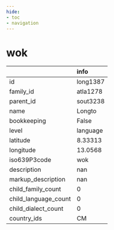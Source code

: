 ```yaml
---
hide:
- toc
- navigation
---
```

# wok
|                      | info     |
|:---------------------|:---------|
| id                   | long1387 |
| family_id            | atla1278 |
| parent_id            | sout3238 |
| name                 | Longto   |
| bookkeeping          | False    |
| level                | language |
| latitude             | 8.33313  |
| longitude            | 13.0568  |
| iso639P3code         | wok      |
| description          | nan      |
| markup_description   | nan      |
| child_family_count   | 0        |
| child_language_count | 0        |
| child_dialect_count  | 0        |
| country_ids          | CM       |